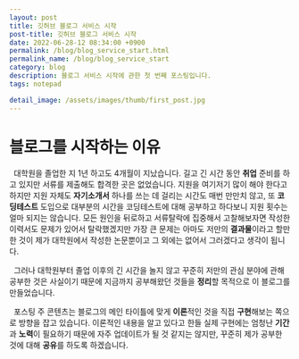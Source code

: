 ```yaml
---
layout: post
title: 깃허브 블로그 서비스 시작
post-title: 깃허브 블로그 서비스 시작
date: 2022-06-28-12 08:34:00 +0900
permalink: /blog/blog_service_start.html
permalink_name: /blog/blog_service_start
category: blog
description: 블로그 서비스 시작에 관한 첫 번째 포스팅입니다.
tags: notepad

detail_image: /assets/images/thumb/first_post.jpg
---
```


# 블로그를 시작하는 이유

&nbsp; 대학원을 졸업한 지 1년 하고도 4개월이 지났습니다. 길고 긴 시간 동안 **취업** 준비를 하고 있지만 서류를 제출해도 합격한 곳은 없었습니다. 지원을 여기저기 많이 해야 한다고 하지만 지원 자체도 **자기소개서** 하나를 쓰는 데 걸리는 시간도 매번 만만치 않고, 또 **코딩테스트** 도입으로 대부분의 시간을 코딩테스트에 대해 공부하고 하다보니 지원 횟수는 얼마 되지는 않습니다. 모든 원인을 뒤로하고 서류탈락에 집중해서 고찰해보자면 작성한 이력서도 문제가 있어서 탈락했겠지만 가장 큰 문제는 아마도 저만의 **결과물**이라고 할만한 것이 제가 대학원에서 작성한 논문뿐이고 그 외에는 없어서 그러겠다고 생각이 됩니다.

&nbsp; 그러나 대학원부터 졸업 이후의 긴 시간을 놀지 않고 꾸준히 저만의 관심 분야에 관해 공부한 것은 사실이기 때문에 지금까지 공부해왔던 것들을 **정리**할 목적으로 이 블로그를 만들었습니다.

&nbsp; 포스팅 주 콘텐츠는 블로그의 메인 타이틀에 맞게 **이론**적인 것을 직접 **구현**해보는 쪽으로 방향을 잡고 있습니다. 이론적인 내용을 알고 있다고 한들 실제 구현에는 엄청난 **기간**과 **노력**이 필요하기 때문에 자주 업데이트가 될 것 같지는 않지만, 꾸준히 제가 공부한 것에 대해 **공유**를 하도록 하겠습니다.
